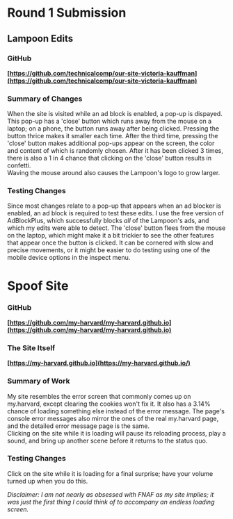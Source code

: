 # Round 1 Submission

## Lampoon Edits
### GitHub
**[https://github.com/technicalcomp/our-site-victoria-kauffman](https://github.com/technicalcomp/our-site-victoria-kauffman)**

### Summary of Changes
When the site is visited while an ad block is enabled, a pop-up is dispayed. This pop-up has a 'close' button which runs away from the mouse on a laptop; on a phone, the button runs away after being clicked. Pressing the button thrice makes it smaller each time. After the third time, pressing the 'close' button makes additional pop-ups appear on the screen, the color and content of which is randomly chosen. After it has been clicked 3 times, there is also a 1 in 4 chance that clicking on the 'close' button results in confetti.  
Waving the mouse around also causes the Lampoon's logo to grow larger. 

### Testing Changes
Since most changes relate to a pop-up that appears when an ad blocker is enabled, an ad block is required to test these edits. I use the free version of AdBlockPlus, which successfully blocks *all* of the Lampoon's ads, and which my edits were able to detect. 
The 'close' button flees from the mouse on the laptop, which might make it a bit trickier to see the other features that appear once the button is clicked. It can be cornered with slow and precise movements, or it might be easier to do testing using one of the mobile device options in the inspect menu. 

# Spoof Site
### GitHub
**[https://github.com/my-harvard/my-harvard.github.io](https://github.com/my-harvard/my-harvard.github.io)**

### The Site Itself
**[https://my-harvard.github.io](https://my-harvard.github.io/)**

### Summary of Work
My site resembles the error screen that commonly comes up on my.harvard, except clearing the cookies won't fix it. It also has a 3.14% chance of loading something else instead of the error message. 
The page's console error messages also mirror the ones of the real my.harvard page, and the detailed error message page is the same.  
Clicking on the site while it is loading will pause its reloading process, play a sound, and bring up another scene before it returns to the status quo. 

### Testing Changes

Click on the site while it is loading for a final surprise; have your volume turned up when you do this. 

*Disclaimer:  I am not nearly as obsessed with FNAF as my site implies; it was just the first thing I could think of to accompany an endless loading screen.*